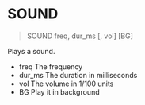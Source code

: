 # SOUND

> SOUND freq, dur_ms [, vol] [BG]

Plays a sound.


* freq The frequency
* dur_ms The duration in milliseconds
* vol The volume in 1/100 units
* BG Play it in background

